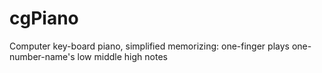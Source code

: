 # cgPiano
Computer key-board piano, simplified memorizing: one-finger plays one-number-name's low middle high notes
